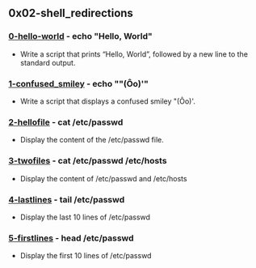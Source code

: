 ## 0x02-shell_redirections

### [0-hello-world](./0-hello_world]) - echo "Hello, World"
* Write a script that prints “Hello, World”, followed by a new line to the standard output.

### [1-confused_smiley](./1-confused_smiley) - echo "\"(Ôo)'"
* Write a script that displays a confused smiley "(Ôo)'.

### [2-hellofile](./2-hellofile) - cat /etc/passwd
* Display the content of the /etc/passwd file.

### [3-twofiles](./3-twofiles) - cat /etc/passwd /etc/hosts
* Display the content of /etc/passwd and /etc/hosts

### [4-lastlines](./4-lastlines) - tail /etc/passwd
* Display the last 10 lines of /etc/passwd

### [5-firstlines](./5-firstlines) - head /etc/passwd
* Display the first 10 lines of /etc/passwd
